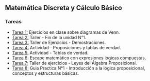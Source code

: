 ## Matemática Discreta y Cálculo Básico

### Tareas

<ul>
    <li><a href="https://github.com/eduuest/Backup-DA/blob/main/Nivel1/Matematica/Tareas/Tarea1.pdf">Tarea 1:</a> Ejercicios en clase sobre diagramas de Venn.</li>
    <li><a href="https://github.com/eduuest/Backup-DA/blob/main/Nivel1/Matematica/Tareas/Tarea2.pdf">Tarea 2:</a> Taller - Fin de la unidad N°1.</li>
    <li><a href="https://github.com/eduuest/Backup-DA/blob/main/Nivel1/Matematica/Tareas/Tarea3.pdf">Tarea 3:</a> Taller de Ejercicios - Demostraciones.</li>
    <li><a href="https://github.com/eduuest/Backup-DA/blob/main/Nivel1/Matematica/Tareas/Tarea4.pdf">Tarea 4:</a> Actividad - Proposiciones y tablas de verdad.</li>
    <li><a href="https://github.com/eduuest/Backup-DA/blob/main/Nivel1/Matematica/Tareas/Tarea5.pdf">Tarea 5:</a> Actividad - Tablas de verdad.</li>
    <li><a href="https://github.com/eduuest/Backup-DA/blob/main/Nivel1/Matematica/Tareas/Tarea6.pdf">Tarea 6:</a> Escape matemático con expresiones lógicas compuestas.</li>
    <li><a href="https://github.com/eduuest/Backup-DA/blob/main/Nivel1/Matematica/Tareas/Tarea7.pdf">Tarea 7:</a> Taller de ejercicios - Leyes del Álgebra Proposicional.</li>
    <li><a href="https://github.com/eduuest/Backup-DA/blob/main/Nivel1/Matematica/Tareas/Tarea8.pdf">Tarea 8:</a> Guia Practica N°1 - Introducción a la lógica proposicional, conceptos y estructuras básicas.</li>
</ul>
